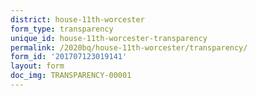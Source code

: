 ```yaml
---
district: house-11th-worcester
form_type: transparency
unique_id: house-11th-worcester-transparency
permalink: /2020bq/house-11th-worcester/transparency/
form_id: '201707123019141'
layout: form
doc_img: TRANSPARENCY-00001
---
```

